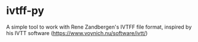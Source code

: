 # ivtff-py
A simple tool to work with Rene Zandbergen's IVTFF file format, inspired by his IVTT software (https://www.voynich.nu/software/ivtt/)
